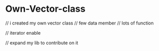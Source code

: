 # Own-Vector-class

// i created my own vector class
// few data member 
// lots of function

// iterator enable

// expand my lib to contribute on it
